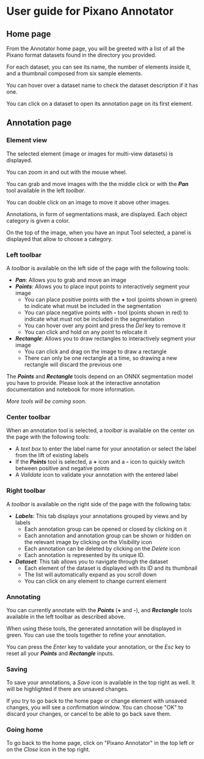 # User guide for Pixano Annotator


## Home page

From the Annotator home page, you will be greeted with a list of all the Pixano format datasets found in the directory you provided.

For each dataset, you can see its name, the number of elements inside it, and a thumbnail composed from six sample elements.

You can hover over a dataset name to check the dataset description if it has one.

You can click on a dataset to open its annotation page on its first element.


## Annotation page

### Element view

The selected element (image or images for multi-view datasets) is displayed.

You can zoom in and out with the mouse wheel.

You can grab and move images with the the middle click or with the ***Pan*** tool available in the left *toolbar*. 

You can double click on an image to move it above other images.

Annotations, in form of segmentations mask, are displayed.
Each object category is given a color.

On the top of the image, when you have an input Tool selected, a panel is displayed that allow to choose a category.

### Left toolbar

A *toolbar* is available on the left side of the page with the following tools:

- ***Pan***: Allows you to grab and move an image
- ***Points***: Allows you to place input points to interactively segment your image
    - You can place positive points with the **+** tool (points shown in green) to indicate what must be included in the segmentation
    - You can place negative points with **-** tool (points shown in red) to indicate what must not be included in the segmentation
    - You can hover over any point and press the *Del* key to remove it
    - You can click and hold on any point to relocate it
- ***Rectangle***: Allows you to draw rectangles to interactively segment your image
    - You can click and drag on the image to draw a rectangle
    - There can only be one rectangle at a time, so drawing a new rectangle will discard the previous one

The ***Points*** and ***Rectangle*** tools depend on an ONNX segmentation model you have to provide. Please look at the interactive annotation documentation and notebook for more information. 

*More tools will be coming soon.*

### Center toolbar

When an annotation tool is selected, a *toolbar* is available on the center on the page with the following tools:

- A *text box* to enter the label name for your annotation or select the label from the lift of existing labels
- If the ***Points*** tool is selected, a **+** icon and a **-** icon to quickly switch between positive and negative points
- A *Validate* icon to validate your annotation with the entered label

### Right toolbar

A *toolbar* is available on the right side of the page with the following tabs:

- ***Labels***: This tab displays your annotations grouped by views and by labels
    - Each annotation group can be opened or closed by clicking on it
    - Each annotation and annotation group can be shown or hidden on the relevant image by clicking on the *Visibility* icon
    - Each annotation can be deleted by clicking on the *Delete* icon
    - Each annotation is represented by its unique ID.
- ***Dataset***: This tab allows you to navigate through the dataset
    - Each element of the dataset is displayed with its ID and its thumbnail
    - The list will automatically expand as you scroll down
    - You can click on any element to change current element

### Annotating

You can currently annotate with the ***Points*** (**+** and **-**), and ***Rectangle*** tools available in the left toolbar as described above.

When using these tools, the generated annotation will be displayed in green. You can use the tools together to refine your annotation.

You can press the *Enter* key to validate your annotation, or the *Esc* key to reset all your ***Points*** and ***Rectangle*** inputs.


### Saving

To save your annotations, a *Save* icon is available in the top right as well. It will be highlighted if there are unsaved changes.

If you try to go back to the home page or change element with unsaved changes, you will see a confirmation window. You can choose "OK" to discard your changes, or cancel to be able to go back save them.

### Going home

To go back to the home page, click on "Pixano Annotator" in the top left or on the *Close* icon in the top right.
